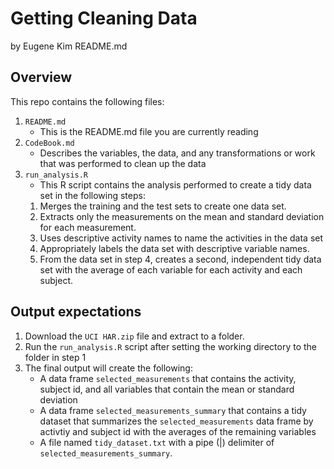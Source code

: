# Getting Cleaning Data
by Eugene Kim
README.md

## Overview
This repo contains the following files:

1. `README.md`
	- This is the README.md file you are currently reading
2. `CodeBook.md`
	- Describes the variables, the data, and any transformations or work that was performed to clean up the data
3. `run_analysis.R`
	- This R script contains the analysis performed to create a tidy data set in the following steps:
     1. Merges the training and the test sets to create one data set.
     2. Extracts only the measurements on the mean and standard deviation for each measurement.
     3. Uses descriptive activity names to name the activities in the data set
     4. Appropriately labels the data set with descriptive variable names.
     5. From the data set in step 4, creates a second, independent tidy data set with the average of each variable for each activity and each subject.

## Output expectations
1. Download the `UCI HAR.zip` file and extract to a folder.
2. Run the `run_analysis.R` script after setting the working directory to the folder in step 1
3. The final output will create the following:
	- A data frame `selected_measurements` that contains the activity, subject id, and all variables that contain the mean or standard deviation
	- A data frame `selected_measurements_summary` that contains a tidy dataset that summarizes the `selected_measurements` data frame by activtiy and subject id with the averages of the remaining variables
	- A file named `tidy_dataset.txt` with a pipe (|) delimiter of `selected_measurements_summary`.